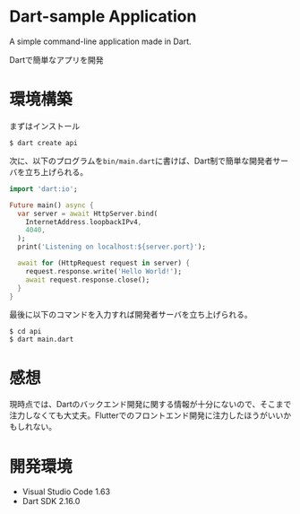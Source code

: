 # Dart-sample Application

A simple command-line application made in Dart.

Dartで簡単なアプリを開発

# 環境構築

まずはインストール

```
$ dart create api
```

次に、以下のプログラムを`bin/main.dart`に書けば、Dart制で簡単な開発者サーバを立ち上げられる。

```dart
import 'dart:io';

Future main() async {
  var server = await HttpServer.bind(
    InternetAddress.loopbackIPv4,
    4040,
  );
  print('Listening on localhost:${server.port}');

  await for (HttpRequest request in server) {
    request.response.write('Hello World!');
    await request.response.close();
  }
}
```

最後に以下のコマンドを入力すれば開発者サーバを立ち上げられる。

```
$ cd api
$ dart main.dart
```

# 感想

現時点では、Dartのバックエンド開発に関する情報が十分にないので、そこまで注力しなくても大丈夫。Flutterでのフロントエンド開発に注力したほうがいいかもしれない。

# 開発環境

* Visual Studio Code 1.63
* Dart SDK 2.16.0

